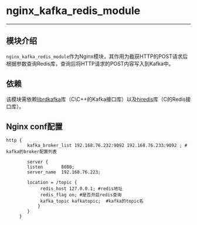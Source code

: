 # nginx_kafka_redis_module

***
## 模块介绍

`nginx_kafka_redis_module`作为Nginx模块，其作用为截获HTTP的POST请求后根据参数查询Redis库，查询后将HTTP请求的POST内容写入到Kafka中。


## 依赖

该模块需依赖[librdkafka](https://github.com/edenhill/librdkafka)库（C\C++的Kafka接口库）以及[hiredis](https://github.com/redis/hiredis)库（C的Redis接口库）。

## Nginx conf配置

	http {
    		kafka_broker_list 192.168.76.232:9092 192.168.76.233:9092 ; # kafka的broker配置列表

 		    server {
        	listen       8080;
        	server_name  192.168.76.223;

  	        location = /topic { 
   		         redis_host 127.0.0.1; #redis地址
          	     redis_flag on;	#是否开启redis查询
          	     kafka_topic kafkatopic;  #kafka的topic名
        		}
   		    }
  		 }


